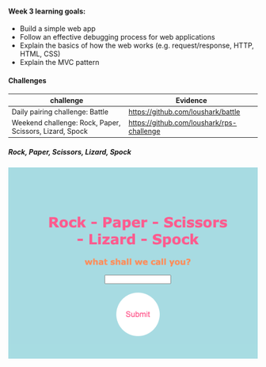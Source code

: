 #### Week 3 learning goals:

- Build a simple web app
- Follow an effective debugging process for web applications
- Explain the basics of how the web works (e.g. request/response, HTTP, HTML, CSS)
- Explain the MVC pattern



#### Challenges

| challenge                                               | Evidence                                        |
| --------------------------------------------------------|-------------------------------------------------|
| Daily pairing challenge: Battle                         | https://github.com/loushark/battle              |
| Weekend challenge: Rock, Paper, Scissors, Lizard, Spock | https://github.com/loushark/rps-challenge       |



##### Rock, Paper, Scissors, Lizard, Spock

![rpsls](RPSLS_1.png)
